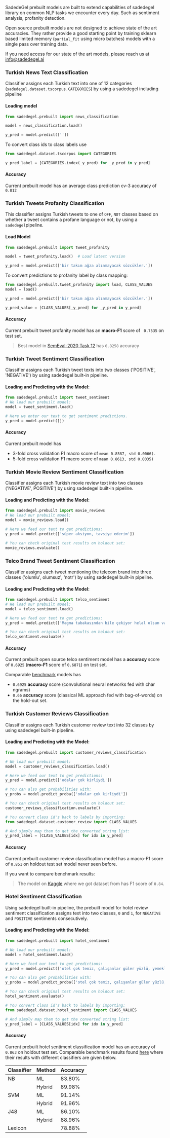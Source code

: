 SadedeGel prebuilt models are built to extend capabilities of sadedegel library 
on common NLP tasks we encounter every day. Such as sentiment analysis, profanity detection.

Open source prebuilt models are not designed to achieve state of the art accuracies. They rather provide a good starting 
point by training sklearn based limited memory (`partial_fit` using micro batches) models with a single pass over training data.

If you need access for our state of the art models, please reach us at info@sadedegel.ai

### Turkish News Text Classification

Classifier assigns each Turkish text into one of 12 categories (`sadedegel.dataset.tscorpus.CATEGORIES`)
by using a sadedegel including pipeline

#### Loading model

```python
from sadedegel.prebuilt import news_classification

model = news_classification.load()

y_pred = model.predict([''])
```

To convert class ids to class labels use

```python
from sadedegel.dataset.tscorpus import CATEGORIES

y_pred_label = [CATEGORIES.index(_y_pred) for _y_pred in y_pred]
```

#### Accuracy

Current prebuilt model has an average class prediction cv-3 accuracy of `0.812`

### Turkish Tweets Profanity Classification

This classifier assigns Turkish tweets to one of `OFF`, `NOT` classes based on whether a tweet contains a profane language or not, by using a `sadedegel`pipeline.

#### Load Model
```python
from sadedegel.prebuilt import tweet_profanity

model = tweet_profanity.load()  # Load latest version

y_pred = model.predict(['bir takım ağza alınmayacak sözcükler.'])
```
To convert predictions to profanity label by class mapping:

```python
from sadedegel.prebuilt.tweet_profanity import load, CLASS_VALUES
model = load()

y_pred = model.predict(['bir takım ağza alınmayacak sözcükler.'])

y_pred_value = [CLASS_VALUES[_y_pred] for _y_pred in y_pred]
```

#### Accuracy

Current prebuilt tweet profanity model has an **macro-F1** score of ` 0.7535` on test set.
> Best model in [SemEval-2020 Task 12](https://arxiv.org/pdf/2006.07235.pdf) has `0.8258` accuracy

### Turkish Tweet Sentiment Classification
Classifier assigns each Turkish tweet texts into two classes ('POSITIVE', 'NEGATIVE') by using sadedegel built-in pipeline.

#### Loading and Predicting with the Model:
```python
from sadedegel.prebuilt import tweet_sentiment
# We load our prebuilt model:
model = tweet_sentiment.load()

# Here we enter our text to get sentiment predictions.
y_pred = model.predict([])
```
#### Accuracy

Current prebuilt model has 
* 3-fold cross validation F1 macro score of `mean 0.8587, std 0.0066)`.
* 5-fold cross validation F1 macro score of `mean 0.8613, std 0.0035)` 

### Turkish Movie Review Sentiment Classification

Classifier assigns each Turkish movie review text into two classes ('NEGATIVE', POSITIVE') by using sadedegel built-in pipeline.

#### Loading and Predicting with the Model:

```python
from sadedegel.prebuilt import movie_reviews
# We load our prebuilt model:
model = movie_reviews.load()

# Here we feed our text to get predictions:
y_pred = model.predict(['süper aksiyon, tavsiye ederim'])

# You can check original test results on holdout set:
movie_reviews.evaluate()
```

### Telco Brand Tweet Sentiment Classification

Classifier assigns each tweet mentioning the telecom brand into three classes ('olumlu', olumsuz', 'notr') by using sadedegel built-in pipeline.

#### Loading and Predicting with the Model:

```python
from sadedegel.prebuilt import telco_sentiment
# We load our prebuilt model:
model = telco_sentiment.load()

# Here we feed our text to get predictions:
y_pred = model.predict(['Magma tabakasından bile çekiyor helal olsun valla.'])

# You can check original test results on holdout set:
telco_sentiment.evaluate()
```

#### Accuracy

Current prebuilt open source telco sentiment model has a **accuracy** score of `0.6925` (**macro-F1** score of `0.6871`) on test set.

Comparable [benchmark](https://ieeexplore.ieee.org/document/8554037/) models has  
* `0.6925` **accuracy** score (convolutional neural networks fed with char ngrams)
* `0.66` **accuracy** score (classical ML approach fed with bag-of-words)
on the hold-out set.


### Turkish Customer Reviews Classification

Classifier assigns each Turkish customer review text into 32 classes by using sadedegel built-in pipeline.

#### Loading and Predicting with the Model:

```python
from sadedegel.prebuilt import customer_reviews_classification

# We load our prebuilt model:
model = customer_reviews_classification.load()

# Here we feed our text to get predictions:
y_pred = model.predict(['odalar çok kirliydi'])

# You can also get probabilities with:
y_probs = model.predict_proba(['odalar çok kirliydi'])

# You can check original test results on holdout set:
customer_reviews_classification.evaluate()

# You convert class id's back to labels by importing:
from sadedegel.dataset.customer_review import CLASS_VALUES

# And simply map them to get the converted string list:
y_pred_label = [CLASS_VALUES[idx] for idx in y_pred]
```

#### Accuracy
Current prebuilt customer review classification model has a macro-F1 score of `0.851` on holdout test set model never seen before.

If you want to compare benchmark results:
> The model on [Kaggle](https://www.kaggle.com/savasy/multiclass-classification-data-for-turkish-tc32) where we got dataset from has F1 score of `0.84`.

###  Hotel Sentiment Classification

Using sadedegel built-in pipeline, the prebuilt model for hotel review sentiment classification assigns text into two
classes, `0` and `1`, for `NEGATIVE` and `POSITIVE` sentiments consecutively.

#### Loading and Predicting with the Model:

```python
from sadedegel.prebuilt import hotel_sentiment

# We load our prebuilt model:
model = hotel_sentiment.load()

# Here we feed our text to get predictions:
y_pred = model.predict(['otel çok temiz, çalışanlar güler yüzlü, yemekler fena değil'])

# You can also get probabilities with:
y_probs = model.predict_proba(['otel çok temiz, çalışanlar güler yüzlü, yemekler fena değil'])

# You can check original test results on holdout set:
hotel_sentiment.evaluate()

# You convert class id's back to labels by importing:
from sadedegel.dataset.hotel_sentiment import CLASS_VALUES

# And simply map them to get the converted string list:
y_pred_label = [CLASS_VALUES[idx] for idx in y_pred]
```

#### Accuracy
Current prebuilt hotel sentiment classification model has an accuracy of `0.863` on holdout test set. Comparable
benchmark results found [here](https://journals.tubitak.gov.tr/elektrik/issues/elk-19-27-3/elk-27-3-16-1808-189.pdf) 
where their results with different classifiers are given below.

| Classifier|Method| Accuracy |
|---------|--------|--------|
| NB      | ML     | 83.80% |
|         | Hybrid | 89.98% |
| SVM     | ML     | 91.14% |
|         | Hybrid | 91.96% |
| J48     | ML     | 86.10% |
|         | Hybrid | 88.96% |
| Lexicon |        | 78.88% |